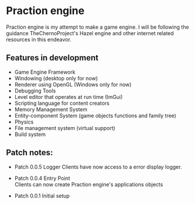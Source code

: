 # Praction engine

Praction engine is my attempt to make a game engine. I will be following the guidance TheChernoProject's Hazel engine and other internet related resources in this endeavor. 

## Features in development
* Game Engine Framework
* Windowing (desktop only for now)
* Renderer using OpenGL (Windows only for now)
* Debugging Tools
* Level editor that operates at run time (ImGui)
* Scripting language for content creators
* Memory Management System
* Entity-component System (game objects functions and family tree)
* Physics
* File management system (virtual support)
* Build system

## Patch notes:

* Patch 0.0.5 Logger
Clients have now access to a error display logger. 

* Patch 0.0.4 Entry Point  
Clients can now create Praction engine's applications objects

* Patch 0.0.1 Initial setup